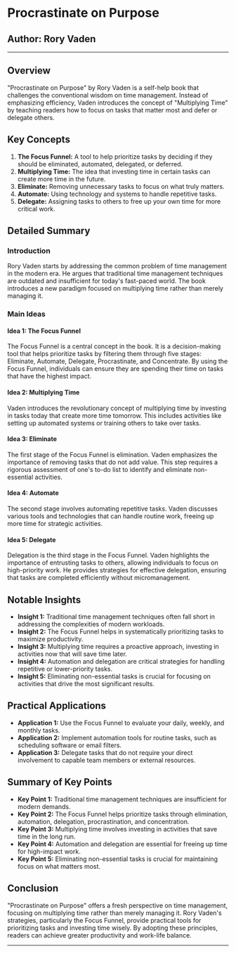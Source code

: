 # Procrastinate on Purpose

## Author: Rory Vaden

---

## Overview
"Procrastinate on Purpose" by Rory Vaden is a self-help book that challenges the conventional wisdom on time management. Instead of emphasizing efficiency, Vaden introduces the concept of "Multiplying Time" by teaching readers how to focus on tasks that matter most and defer or delegate others.

## Key Concepts
1. **The Focus Funnel:** A tool to help prioritize tasks by deciding if they should be eliminated, automated, delegated, or deferred.
2. **Multiplying Time:** The idea that investing time in certain tasks can create more time in the future.
3. **Eliminate:** Removing unnecessary tasks to focus on what truly matters.
4. **Automate:** Using technology and systems to handle repetitive tasks.
5. **Delegate:** Assigning tasks to others to free up your own time for more critical work.

## Detailed Summary
### Introduction
Rory Vaden starts by addressing the common problem of time management in the modern era. He argues that traditional time management techniques are outdated and insufficient for today's fast-paced world. The book introduces a new paradigm focused on multiplying time rather than merely managing it.

### Main Ideas
#### Idea 1: The Focus Funnel
The Focus Funnel is a central concept in the book. It is a decision-making tool that helps prioritize tasks by filtering them through five stages: Eliminate, Automate, Delegate, Procrastinate, and Concentrate. By using the Focus Funnel, individuals can ensure they are spending their time on tasks that have the highest impact.

#### Idea 2: Multiplying Time
Vaden introduces the revolutionary concept of multiplying time by investing in tasks today that create more time tomorrow. This includes activities like setting up automated systems or training others to take over tasks.

#### Idea 3: Eliminate
The first stage of the Focus Funnel is elimination. Vaden emphasizes the importance of removing tasks that do not add value. This step requires a rigorous assessment of one's to-do list to identify and eliminate non-essential activities.

#### Idea 4: Automate
The second stage involves automating repetitive tasks. Vaden discusses various tools and technologies that can handle routine work, freeing up more time for strategic activities.

#### Idea 5: Delegate
Delegation is the third stage in the Focus Funnel. Vaden highlights the importance of entrusting tasks to others, allowing individuals to focus on high-priority work. He provides strategies for effective delegation, ensuring that tasks are completed efficiently without micromanagement.

## Notable Insights
- **Insight 1:** Traditional time management techniques often fall short in addressing the complexities of modern workloads.
- **Insight 2:** The Focus Funnel helps in systematically prioritizing tasks to maximize productivity.
- **Insight 3:** Multiplying time requires a proactive approach, investing in activities now that will save time later.
- **Insight 4:** Automation and delegation are critical strategies for handling repetitive or lower-priority tasks.
- **Insight 5:** Eliminating non-essential tasks is crucial for focusing on activities that drive the most significant results.

## Practical Applications
- **Application 1:** Use the Focus Funnel to evaluate your daily, weekly, and monthly tasks.
- **Application 2:** Implement automation tools for routine tasks, such as scheduling software or email filters.
- **Application 3:** Delegate tasks that do not require your direct involvement to capable team members or external resources.

## Summary of Key Points
- **Key Point 1:** Traditional time management techniques are insufficient for modern demands.
- **Key Point 2:** The Focus Funnel helps prioritize tasks through elimination, automation, delegation, procrastination, and concentration.
- **Key Point 3:** Multiplying time involves investing in activities that save time in the long run.
- **Key Point 4:** Automation and delegation are essential for freeing up time for high-impact work.
- **Key Point 5:** Eliminating non-essential tasks is crucial for maintaining focus on what matters most.

## Conclusion
"Procrastinate on Purpose" offers a fresh perspective on time management, focusing on multiplying time rather than merely managing it. Rory Vaden's strategies, particularly the Focus Funnel, provide practical tools for prioritizing tasks and investing time wisely. By adopting these principles, readers can achieve greater productivity and work-life balance.

---